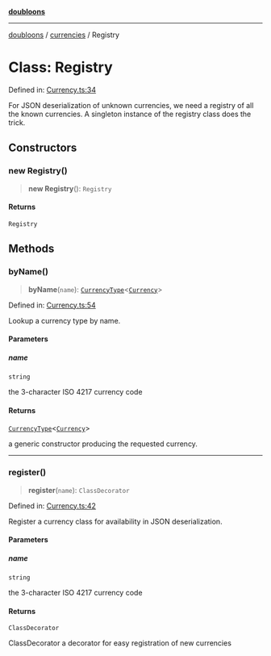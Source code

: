 [**doubloons**](../../../../README.md)

***

[doubloons](../../../../globals.md) / [currencies](../README.md) / Registry

# Class: Registry

Defined in: [Currency.ts:34](https://github.com/HitchPin/doubloon-ts/blob/91f6609a5a8923d23e36344e8d52b02c66edfe37/src/Currency.ts#L34)

For JSON deserialization of unknown currencies, we need a registry
of all the known currencies. A singleton instance of the registry
class does the trick.

## Constructors

### new Registry()

> **new Registry**(): `Registry`

#### Returns

`Registry`

## Methods

### byName()

> **byName**(`name`): [`CurrencyType`](../type-aliases/CurrencyType.md)\<[`Currency`](../interfaces/Currency.md)\>

Defined in: [Currency.ts:54](https://github.com/HitchPin/doubloon-ts/blob/91f6609a5a8923d23e36344e8d52b02c66edfe37/src/Currency.ts#L54)

Lookup a currency type by name.

#### Parameters

##### name

`string`

the 3-character ISO 4217 currency code

#### Returns

[`CurrencyType`](../type-aliases/CurrencyType.md)\<[`Currency`](../interfaces/Currency.md)\>

a generic constructor producing the requested currency.

***

### register()

> **register**(`name`): `ClassDecorator`

Defined in: [Currency.ts:42](https://github.com/HitchPin/doubloon-ts/blob/91f6609a5a8923d23e36344e8d52b02c66edfe37/src/Currency.ts#L42)

Register a currency class for availability in JSON deserialization.

#### Parameters

##### name

`string`

the 3-character ISO 4217 currency code

#### Returns

`ClassDecorator`

ClassDecorator a decorator for easy registration of new currencies
